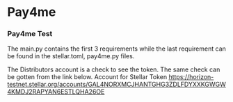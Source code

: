 # Pay4me
### Pay4me Test


The main.py contains the first 3 requirements while the last requirement can be found in the stellar.toml, pay4me.py files.



The Distributors account is a check to see the token. The same check can be gotten from the link below.
Account for Stellar Token
https://horizon-testnet.stellar.org/accounts/GAL4NORXMCJHANTGHG3ZDLFDYXXKGWGW4KMDJ2RAPYAN6ESTLQHA26OE